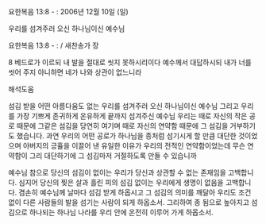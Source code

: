 요한복음 13:8 - : 
2006년 12월 10일 (일)

우리를 섬겨주러 오신 하나님이신 예수님



요한복음 13:8 - : / 새찬송가  장


8 베드로가 이르되 내 발을 절대로 씻지 못하시리이다 예수께서 대답하시되 내가 너를 씻어 주지 아니하면 네가 나와 상관이 없느니라

해석도움





섬김 받을 어떤 아름다움도 없는 우리를 섬겨주러 오신 하나님이신 예수님 
그리고 우리를 가장 기쁘게 존귀하게 온유하게 끝까지 섬겨주신 예수님
우리는 때로 자신의 작은 공로 때문에 그같은 섬김을 당연히 여기며 
때로 자신의 연약함 때문에 그 섬김을 거부하기도 했습니다. 
과연 우리의 어떤 공로가 하나님을 종처럼 섬기시게 할 만큼 대단한 것이었으며 
아버지의 긍휼을 이끌어 낸 유일한 이유가 우리의 전적인 연약함이었는데
무슨 연약함이 그리 대단하기에 그 섬김마저 거절하도록 만들 수 있습니까

예수님 
참으로 당신의 섬김이 없이는 우리가 당신과 상관할 수 없는 존재임을 고백합니다. 
심지어 당신의 찢은 살과 흘린 피의 섬김 없이는 우리에게 생명이 없음을 고백합니다.
겸손히 예수님께 날마다 섬김 받게 하옵시고 그 섬김의 의미를 깨달아 
우리도 조건 없이 다른 사람들의 발을 섬기는 사람이 되게 하옵소서. 
그리하여 종 됨으로 높아지고 섬김으로 하나되는 하나님 나라를 
우리 안에 온전히 이루어 가게 하옵소서.